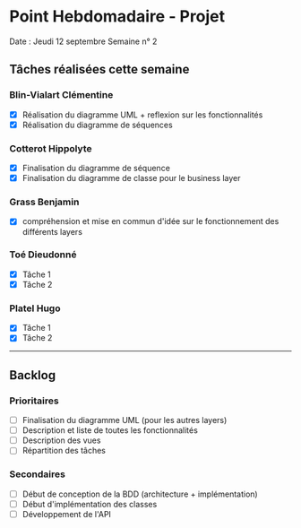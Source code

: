 # Point Hebdomadaire - Projet

Date : Jeudi 12 septembre
Semaine n° 2

## Tâches réalisées cette semaine

### Blin-Vialart Clémentine
- [x] Réalisation du diagramme UML + reflexion sur les fonctionnalités
- [x] Réalisation du diagramme de séquences

### Cotterot Hippolyte

- [x] Finalisation du diagramme de séquence
- [x] Finalisation du diagramme de classe pour le business layer

### Grass Benjamin 
-[x] compréhension et mise en commun d'idée sur le fonctionnement des différents layers

### Toé Dieudonné

- [x] Tâche 1
- [x] Tâche 2

### Platel Hugo

- [x] Tâche 1
- [x] Tâche 2

---

## Backlog

### Prioritaires

- [ ] Finalisation du diagramme UML (pour les autres layers)
- [ ] Description et liste de toutes les fonctionnalités
- [ ] Description des vues
- [ ] Répartition des tâches

### Secondaires

- [ ] Début de conception de la BDD (architecture + implémentation)
- [ ] Début d'implémentation des classes
- [ ] Développement de l'API
